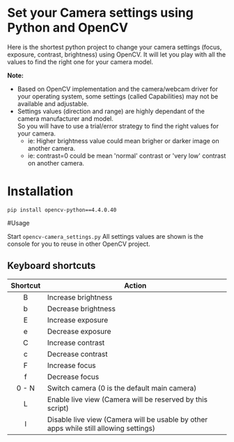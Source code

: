 # Set your Camera settings using Python and OpenCV
Here is the shortest python project to change your camera settings (focus, exposure, contrast, brightness) using OpenCV.
It will let you play with all the values to find the right one for your camera model.

**Note:** 
- Based on OpenCV implementation and the camera/webcam driver for your operating system, some settings (called Capabilities) may not be available and adjustable.
- Settings values (direction and range) are highly dependant of the camera manufacturer and model. \
  So you will have to use a trial/error strategy to find the right values for your camera.
  - ie: Higher brightness value could mean brigher or darker image on another camera.
  - ie: contrast=0 could be mean 'normal' contrast or 'very low' contrast on another camera.

# Installation 
```
pip install opencv-python==4.4.0.40
```

#Usage

Start ```opencv-camera_settings.py```
All settings values are shown is the console for you to reuse in other OpenCV project.

## Keyboard shortcuts
| Shortcut | Action |
| :------: | ------ | 
|    B     | Increase brightness |
|    b     | Decrease brightness |
|    E     | Increase exposure |
|    e     | Decrease exposure |
|    C     | Increase contrast |
|    c     | Decrease contrast |
|    F     | Increase focus |
|    f     | Decrease focus |
|  0 - N   | Switch camera (0 is the default main camera) |
|    L     | Enable live view (Camera will be reserved by this script) |
|    l     | Disable live view (Camera will be usable by other apps while still allowing settings) |

